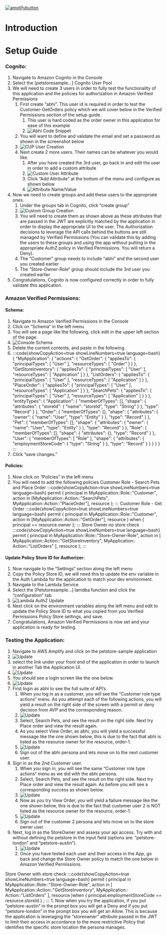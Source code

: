 [![amplifybutton](https://oneclick.amplifyapp.com/button.svg)](https://console.aws.amazon.com/amplify/home#/deploy?repo=https://github.com/aws-samples/avp-petstore-sample)
# Introduction

# Setup Guide
### Cognito:
1. Navigate to Amazon Cognito in the Console
2. Select the [petstoresample...] Cognito User Pool 
3. We will need to create 3 users in order to fully test the functionality of this application and the policies for authorization in Amazon Verified Permissions
    1. First create “abhi”. This user id is required in order to test the Customer-GetOrders policy which we will cover below in the Verified Permissions section of the setup guide.
        1. This user is hard coded as the order owner in this application for ease of this example
        2. ![Abhi Code Snippet](static/PetStore-01.png)
    2. You will want to define and validate the email and set a password as shown in the screenshot below
    3. ![CUP User Creation](static/PetStore-02.png)
    4. Next create 2 more users. Their names can be whatever you would like.
        1. After you have created the 3rd user, go back in and edit the user in order to add a custom attribute
        2. ![Custom User Attribute](static/Petstore-03.png)
        3. Click “Add Attribute” at the bottom of the menu and configure as shown below
        4. ![Attribute Name/Value](static/Petstore-04.png)
4. Now we need to create groups and add these users to the appropriate ones.
    1. Under the groups tab in Cognito, click “create group”
    2. ![Custom Group Creation](static/PetStore-05.png)
    3. You will need to create them as shown above as these attributes that are passed in the JWT are explicitly matched by the application in order to display the appropriate UI to the user. The Authorization decisions to leverage the API calls behind the buttons are still managed by Verified Permissions (You can validate this by adding the users to these groups and using the app without putting in the appropriate AuthZ policy in Verified Permissions. You will return a Deny).
    4. The “Customer” group needs to include “abhi” and the second user you created earlier
    5. The “Store-Owner-Role“ group should include the 3rd user you created earlier
5. Congratulations, Cognito is now configured correctly in order to fully validate this application.
### Amazon Verified Permissions:
#### Schema:
1. Navigate to Amazon Verified Permissions in the Console
2. Click on “Schema“ in the left menu
3. You will see a page like the following, click edit in the upper left section of the page.
4. ![Console Schema](static/PetStore-06.png)
5. Delete the current contents, and paste in the following.
6. :::code{showCopyAction=true showLineNumbers=true language=bash}
{
    "MyApplication": {
        "actions": {
            "GetOrder": {
                "appliesTo": {
                    "principalTypes": [
                        "User"
                    ],
                    "resourceTypes": [
                        "Order"
                    ]
                }
            },
            "GetStoreInventory": {
                "appliesTo": {
                    "principalTypes": [
                        "User"
                    ],
                    "resourceTypes": [
                        "Application"
                    ]
                }
            },
            "ListOrders": {
                "appliesTo": {
                    "principalTypes": [
                        "User"
                    ],
                    "resourceTypes": [
                        "Application"
                    ]
                }
            },
            "PlaceOrder": {
                "appliesTo": {
                    "principalTypes": [
                        "User"
                    ],
                    "resourceTypes": [
                        "Application"
                    ]
                }
            },
            "SearchPets": {
                "appliesTo": {
                    "principalTypes": [
                        "User"
                    ],
                    "resourceTypes": [
                        "Application"
                    ]
                }
            }
        },
        "entityTypes": {
            "Application": {
                "memberOfTypes": [],
                "shape": {
                    "attributes": {
                        "storeId": {
                            "name": "storeId",
                            "type": "String"
                        }
                    },
                    "type": "Record"
                }
            },
            "Order": {
                "memberOfTypes": [],
                "shape": {
                    "attributes": {
                        "owner": {
                            "name": "User",
                            "type": "Entity"
                        }
                    },
                    "type": "Record"
                }
            },
            "Pet": {
                "memberOfTypes": [],
                "shape": {
                    "attributes": {
                        "owner": {
                            "name": "User",
                            "type": "Entity"
                        }
                    },
                    "type": "Record"
                }
            },
            "Role": {
                "memberOfTypes": [],
                "shape": {
                    "attributes": {},
                    "type": "Record"
                }
            },
            "User": {
                "memberOfTypes": [
                    "Role"
                ],
                "shape": {
                    "attributes": {
                        "employmentStoreCode": {
                            "type": "String"
                        }
                    },
                    "type": "Record"
                }
            }
        }
    }
}
:::
7. Click “save changes.”
#### Policies:
1. Now click on “Policies” in the left menu
2. You will need to add the following policies
Customer Role - Search Pets and Place Order
:::code{showCopyAction=true showLineNumbers=true language=bash}
permit (
    principal in MyApplication::Role::"Customer",
    action in [MyApplication::Action::"SearchPets", MyApplication::Action::"PlaceOrder"],
    resource
);
:::
Customer Role - Get Order
:::code{showCopyAction=true showLineNumbers=true language=bash}
permit (
    principal in MyApplication::Role::"Customer",
    action in [MyApplication::Action::"GetOrder"],
    resource
) when {
    principal == resource.owner
};
:::
Store Owner no store check
:::code{showCopyAction=true showLineNumbers=true language=bash}
permit (
    principal in MyApplication::Role::"Store-Owner-Role",
    action in [
        MyApplication::Action::"GetStoreInventory",
        MyApplication:: Action::"ListOrders"
    ],
    resource 
);
:::
#### Update Policy Store ID for Authorizer:
1. Now navigate to the “Settings“ section along the left menu
2. Copy the Policy Store ID, we will need this to update the env variable in the Auth Lambda for the application to match your dev environment. 
3. Navigate to the Lambda Service
4. Select the [Petstoresample...] lamdba function and click the “configuration” tab.
5. ![Lambda AuthZ Update](static/PetStore-07.png)
6. Next click on the environment variables along the left menu and edit to update the Policy Store ID to what you copied from you Verified Permissions Policy Store settings, and save.
7. Congratulations, Amazon Verified Permissions is now set and your application is ready for testing.
### Testing the Application:
1. Navigate to AWS Amplify and click on the petstore-sample application
2. ![Update](static/PetStore-08.png)
3. select the link under your front end of the application in order to launch in another Tab the Application UI.
4. ![Update](static/PetStore-09.png)
5. You should see a login screen like the one below.
6. ![Update](static/PetStore-10.png)
7. First login as abhi to see the full suite of API’s. 
    1. When you log in as a customer, you will see the “Customer role type actions“ menu. As you attempt each of the following actions, you will yield a result on the right side of the screen with a permit or deny decision from AVP and the corresponding reason. 
    2. ![Update](static/PetStore-11.png)
    3. Select, Search Pets, and see the result on the right side. Next try Place order and view the result again.
    4. As you select View Order, as abhi, you will yield a successful message like the one shown below, this is due to the fact that abhi is listed as the resource owner for the resource, order-1.
    5. ![Update](static/PetStore-12.png)
    6. Sign out of the abhi persona and lets move on to the next customer user.
8.  Sign in as the 2nd Customer user.
    1. When you sign in, you will see the same “Customer role type actions“ menu as we did with the abhi persona.
    2. Select, Search Pets, and see the result on the right side. Next try Place order and view the result again. As before you will see a corresponding success as shown below. 
    3. ![Update](static/PetStore-13.png)
    4. Now as you try View Order, you will yield a failure message like the one shown below, this is due to the fact that customer user 2 is NOT listed as the resource owner for the resource, order-1.
    5. ![Update](static/PetStore-14.png)
    6. Sign out of the customer 2 persona and lets move on to the store owner user.
9. Next, log in as the StoreOwner and assess your api access. Try with and without defining the petstore in the input field (options are: “petstore-london“ and “petstore-austin”).
    1. ![Update](static/PetStore-15.png)
    2. Once you have tested each user and their access in the App, go back and change the Store Owner policy to match the one below in Amazon Verified Permissions.

Store Owner with store check
:::code{showCopyAction=true showLineNumbers=true language=bash}
permit (
principal in MyApplication::Role::"Store-Owner-Role",
action in [
MyApplication::Action::"GetStoreInventory",
MyApplication:: Action::"ListOrders"
],
resource
)when { principal.employmentStoreCode == resource.storeId }
;
:::
    1. Now when you try the application, if you put “petstore-austin” in the prompt box you will get a Deny and if you put “petstore-london” in the prompt box you will get an Allow. This is because the application is leveraging the “storeowner” attribute passed in the JWT to limit their access in accordance to the more restrictive Policy that identifies the specific store location the persona manages.

